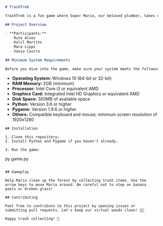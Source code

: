 ```markdown
# TrashTrek

TrashTrek is a fun game where Super Mario, our beloved plumber, takes on a new mission: cleaning up the woods by collecting trash! 🌳🗑️

## Project Overview

- **Participants:**
  - Rute Alves
  - Kalil Martins
  - Mara Lippi
  - Vania Castro

## Minimum System Requirements

Before you dive into the game, make sure your system meets the following requirements:
```
- **Operating System:** Windows 10 (64-bit or 32-bit)
- **RAM Memory:** 2GB (minimum)
- **Processor:** Intel Core i3 or equivalent AMD
- **Graphics Card:** Integrated Intel HD Graphics or equivalent AMD
- **Disk Space:** 300MB of available space
- **Python:** Version 3.6 or higher
- **Pygame:** Version 1.9.6 or higher
- **Others:** Compatible keyboard and mouse; minimum screen resolution of 1920x1280
```
## Installation

1. Clone this repository:
2. Install Python and Pygame if you haven't already.

3. Run the game:
   ```
   py game.py
   ```

## Gameplay

Help Mario clean up the forest by collecting trash items. Use the arrow keys to move Mario around. Be careful not to step on banana peels or broken glass!

## Contributing

Feel free to contribute to this project by opening issues or submitting pull requests. Let's keep our virtual woods clean! 🌲🌿

Happy trash collecting! 🚮
